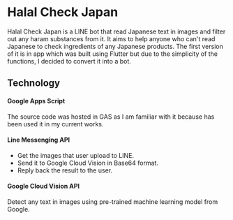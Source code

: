 # Halal Check Japan
Halal Check Japan is a LINE bot that read Japanese text in images and filter out any haram substances from it. 
It aims to help anyone who can't read Japanese to check ingredients of any Japanese products.
The first version of it is in app which was built using Flutter but due to the simplicity of the functions, I decided to convert it into a bot.

## Technology
#### Google Apps Script
The source code was hosted in GAS as I am familiar with it because has been used it in my current works.

#### Line Messenging API
  - Get the images that user upload to LINE.
  - Send it to Google Cloud Vision in Base64 format.
  - Reply back the result to the user.

#### Google Cloud Vision API
Detect any text in images using pre-trained machine learning model from Google.
